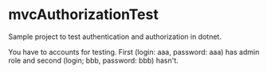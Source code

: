 # mvcAuthorizationTest
Sample project to test authentication and authorization in dotnet.

You have to accounts for testing. First (login: aaa, password: aaa) has admin role and second (login; bbb, password: bbb) hasn't.
